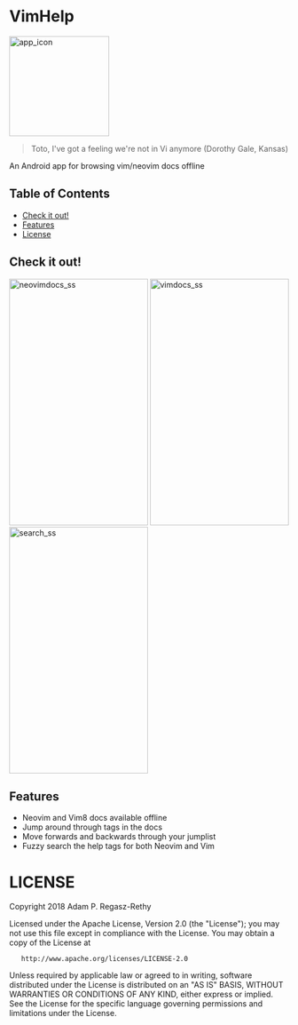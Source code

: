 # VimHelp #

<img src="https://user-images.githubusercontent.com/21000943/39851143-2ebd214a-53ca-11e8-9bdc-17ab733c5f88.png" width="180" height="180" title="app_icon">

> Toto, I've got a feeling we're not in Vi anymore (Dorothy Gale, Kansas)

An Android app for browsing vim/neovim docs offline

## Table of Contents ##

  * [Check it out!](#check-it-out)
  * [Features](#features)
  * [License](#license)

## Check it out! ##

<img src="https://user-images.githubusercontent.com/21000943/39850116-894e3bcc-53c4-11e8-9ef1-3535294afeef.png" width="250" height="444" title="neovimdocs_ss"> <img src="https://user-images.githubusercontent.com/21000943/39850115-89346aa8-53c4-11e8-8dfa-ab7f026f940e.png" width="250" height="444" title="vimdocs_ss"> <img src="https://user-images.githubusercontent.com/21000943/39850114-89054caa-53c4-11e8-982d-6930def5c2da.png" width="250" height="444" title="search_ss">

## Features ##

* Neovim and Vim8 docs available offline
* Jump around through tags in the docs
* Move forwards and backwards through your jumplist
* Fuzzy search the help tags for both Neovim and Vim

LICENSE
=======

   Copyright 2018 Adam P. Regasz-Rethy

   Licensed under the Apache License, Version 2.0 (the "License");
   you may not use this file except in compliance with the License.
   You may obtain a copy of the License at

       http://www.apache.org/licenses/LICENSE-2.0

   Unless required by applicable law or agreed to in writing, software
   distributed under the License is distributed on an "AS IS" BASIS,
   WITHOUT WARRANTIES OR CONDITIONS OF ANY KIND, either express or implied.
   See the License for the specific language governing permissions and
   limitations under the License.
